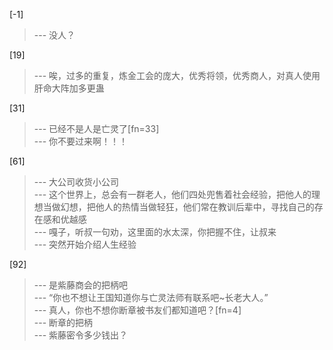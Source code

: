 
[-1] 
>--- 没人？<br>

[19] 
>--- 唉，过多的重复，炼金工会的庞大，优秀将领，优秀商人，对真人使用肝命大阵加多更蛊<br>

[31] 
>--- 已经不是人是亡灵了[fn=33]<br>
>--- 你不要过来啊！！！<br>

[61] 
>--- 大公司收货小公司<br>
>--- 这个世界上，总会有一群老人，他们四处兜售着社会经验，把他人的理想当做幻想，把他人的热情当做轻狂，他们常在教训后辈中，寻找自己的存在感和优越感<br>
>--- 嘎子，听叔一句劝，这里面的水太深，你把握不住，让叔来<br>
>--- 突然开始介绍人生经验<br>

[92] 
>--- 是紫藤商会的把柄吧<br>
>--- “你也不想让王国知道你与亡灵法师有联系吧~长老大人。”<br>
>--- 真人，你也不想你断章被书友们都知道吧？[fn=4]<br>
>--- 断章的把柄<br>
>--- 紫藤密令多少钱出？<br>
